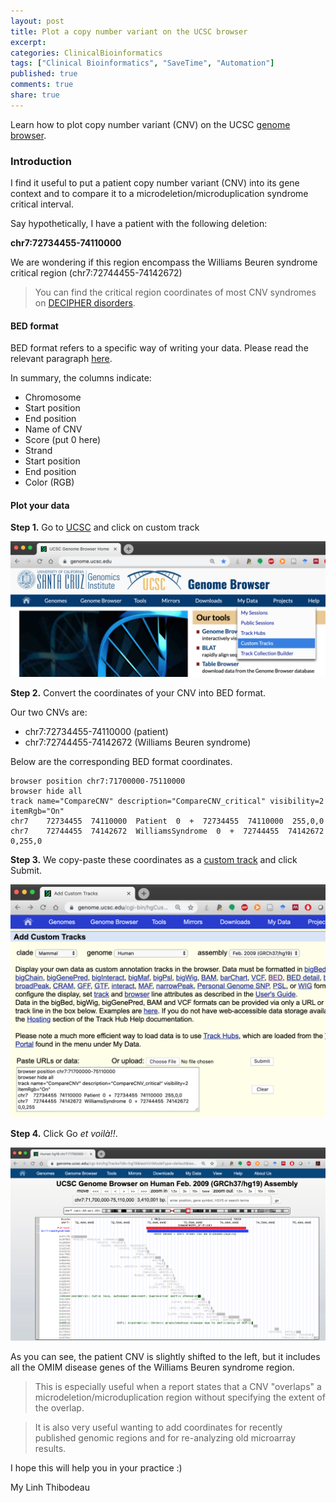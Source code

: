 ```yaml
---
layout: post
title: Plot a copy number variant on the UCSC browser
excerpt:
categories: ClinicalBioinformatics
tags: ["Clinical Bioinformatics", "SaveTime", "Automation"]
published: true
comments: true
share: true
---
```


Learn how to plot copy number variant (CNV) on the UCSC [genome browser](https://genome.ucsc.edu).

### Introduction

I find it useful to put a patient copy number variant (CNV) into its gene context and to compare it to a microdeletion/microduplication syndrome critical interval.

Say hypothetically, I have a patient with the following deletion:

**chr7:72734455-74110000**

We are wondering if this region encompass the Williams Beuren syndrome critical region (chr7:72744455-74142672)

> You can find the critical region coordinates of most CNV syndromes on [DECIPHER disorders](https://decipher.sanger.ac.uk/disorders#syndromes/overview).

#### BED format

BED format refers to a specific way of writing your data. Please read the relevant paragraph [here](https://genome.ucsc.edu/FAQ/FAQformat.html#format1).

In summary, the columns indicate:

* Chromosome
* Start position
* End position
* Name of CNV
* Score (put 0 here)
* Strand
* Start position
* End position
* Color (RGB)

#### Plot your data


**Step 1.** Go to [UCSC](https://genome.ucsc.edu/index.html) and click on custom track

![UCSC_page](https://raw.githubusercontent.com/mylinhthibodeau/mylinhthibodeau.github.io/master/images/UCSC_page.png)

**Step 2.** Convert the coordinates of your CNV into BED format.

Our two CNVs are:

* chr7:72734455-74110000 (patient)
* chr7:72744455-74142672 (Williams Beuren syndrome)

Below are the corresponding BED format coordinates.

```
browser position chr7:71700000-75110000
browser hide all
track name="CompareCNV" description="CompareCNV_critical" visibility=2 itemRgb="On"
chr7    72734455  74110000  Patient  0  +  72734455  74110000  255,0,0
chr7    72744455  74142672  WilliamsSyndrome  0  +  72744455  74142672  0,255,0
```

**Step 3.** We copy-paste these coordinates as a [custom track](https://genome.ucsc.edu/cgi-bin/hgCustom) and click Submit.

![CompareCNV_BED_submit](https://raw.githubusercontent.com/mylinhthibodeau/mylinhthibodeau.github.io/master/images/CompareCNV_BED_submit.png)

**Step 4.** Click Go *et voilà!!*.

![CompareCNV_UCSC_result](https://raw.githubusercontent.com/mylinhthibodeau/mylinhthibodeau.github.io/master/images/CompareCNV_UCSC_result.png)

As you can see, the patient CNV is slightly shifted to the left, but it includes all the OMIM disease genes of the Williams Beuren syndrome region.

> This is especially useful when a report states that a CNV "overlaps" a microdeletion/microduplication region without specifying the extent of the overlap.

> It is also very useful wanting to add coordinates for recently published genomic regions and for re-analyzing old microarray results.

I hope this will help you in your practice :)

My Linh Thibodeau
